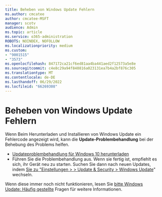 ```yaml
---
title: Beheben von Windows Update Fehlern
ms.author: cmcatee
author: cmcatee-MSFT
manager: scotv
audience: Admin
ms.topic: article
ms.service: o365-administration
ROBOTS: NOINDEX, NOFOLLOW
ms.localizationpriority: medium
ms.custom:
- "9001515"
- "3573"
ms.openlocfilehash: 847172ca21cf6ed81aa4ba441aed2f12573a5e8e
ms.sourcegitcommit: c4e8c29a94f840816a023131ea7b4a2bf876c305
ms.translationtype: MT
ms.contentlocale: de-DE
ms.lasthandoff: 06/29/2022
ms.locfileid: "66269308"
---
```

# <a name="fix-windows-update-errors"></a>Beheben von Windows Update Fehlern

Wenn Beim Herunterladen und Installieren von Windows Update ein Fehlercode angezeigt wird, kann die **Update-Problembehandlung** bei der Behebung des Problems helfen.

- [Updateproblembehandlung für Windows 10 herunterladen](https://support.microsoft.com/help/4027322/windows-update-troubleshooter)
- Führen Sie die Problembehandlung aus. Wenn sie fertig ist, empfiehlt es sich, ihr Gerät neu zu starten. Suchen Sie dann nach neuen Updates, indem [Sie zu "Einstellungen > > Update & Security > Windows Update](ms-settings:windowsupdate)" wechseln.

Wenn diese immer noch nicht funktionieren, lesen Sie [bitte Windows Update: Häufig gestellte](https://support.microsoft.com/help/12373/windows-update-faq) Fragen für weitere Informationen.
